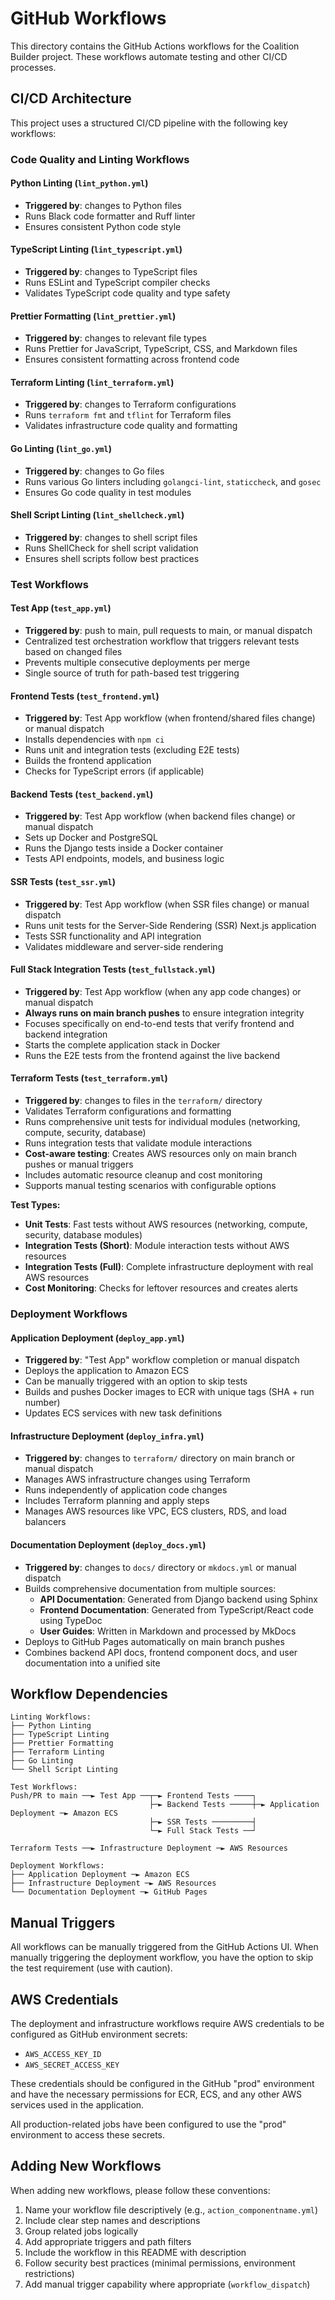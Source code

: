 # GitHub Workflows

This directory contains the GitHub Actions workflows for the Coalition Builder project. These workflows automate
testing and other CI/CD processes.

## CI/CD Architecture

This project uses a structured CI/CD pipeline with the following key workflows:

### Code Quality and Linting Workflows

#### Python Linting (`lint_python.yml`)

- **Triggered by**: changes to Python files
- Runs Black code formatter and Ruff linter
- Ensures consistent Python code style

#### TypeScript Linting (`lint_typescript.yml`)

- **Triggered by**: changes to TypeScript files
- Runs ESLint and TypeScript compiler checks
- Validates TypeScript code quality and type safety

#### Prettier Formatting (`lint_prettier.yml`)

- **Triggered by**: changes to relevant file types
- Runs Prettier for JavaScript, TypeScript, CSS, and Markdown files
- Ensures consistent formatting across frontend code

#### Terraform Linting (`lint_terraform.yml`)

- **Triggered by**: changes to Terraform configurations
- Runs `terraform fmt` and `tflint` for Terraform files
- Validates infrastructure code quality and formatting

#### Go Linting (`lint_go.yml`)

- **Triggered by**: changes to Go files
- Runs various Go linters including `golangci-lint`, `staticcheck`, and `gosec`
- Ensures Go code quality in test modules

#### Shell Script Linting (`lint_shellcheck.yml`)

- **Triggered by**: changes to shell script files
- Runs ShellCheck for shell script validation
- Ensures shell scripts follow best practices

### Test Workflows

#### Test App (`test_app.yml`)

- **Triggered by**: push to main, pull requests to main, or manual dispatch
- Centralized test orchestration workflow that triggers relevant tests based on changed files
- Prevents multiple consecutive deployments per merge
- Single source of truth for path-based test triggering

#### Frontend Tests (`test_frontend.yml`)

- **Triggered by**: Test App workflow (when frontend/shared files change) or manual dispatch
- Installs dependencies with `npm ci`
- Runs unit and integration tests (excluding E2E tests)
- Builds the frontend application
- Checks for TypeScript errors (if applicable)

#### Backend Tests (`test_backend.yml`)

- **Triggered by**: Test App workflow (when backend files change) or manual dispatch
- Sets up Docker and PostgreSQL
- Runs the Django tests inside a Docker container
- Tests API endpoints, models, and business logic

#### SSR Tests (`test_ssr.yml`)

- **Triggered by**: Test App workflow (when SSR files change) or manual dispatch
- Runs unit tests for the Server-Side Rendering (SSR) Next.js application
- Tests SSR functionality and API integration
- Validates middleware and server-side rendering

#### Full Stack Integration Tests (`test_fullstack.yml`)

- **Triggered by**: Test App workflow (when any app code changes) or manual dispatch
- **Always runs on main branch pushes** to ensure integration integrity
- Focuses specifically on end-to-end tests that verify frontend and backend integration
- Starts the complete application stack in Docker
- Runs the E2E tests from the frontend against the live backend

#### Terraform Tests (`test_terraform.yml`)

- **Triggered by**: changes to files in the `terraform/` directory
- Validates Terraform configurations and formatting
- Runs comprehensive unit tests for individual modules (networking, compute, security, database)
- Runs integration tests that validate module interactions
- **Cost-aware testing**: Creates AWS resources only on main branch pushes or manual triggers
- Includes automatic resource cleanup and cost monitoring
- Supports manual testing scenarios with configurable options

**Test Types:**

- **Unit Tests**: Fast tests without AWS resources (networking, compute, security, database modules)
- **Integration Tests (Short)**: Module interaction tests without AWS resources
- **Integration Tests (Full)**: Complete infrastructure deployment with real AWS resources
- **Cost Monitoring**: Checks for leftover resources and creates alerts

### Deployment Workflows

#### Application Deployment (`deploy_app.yml`)

- **Triggered by**: "Test App" workflow completion or manual dispatch
- Deploys the application to Amazon ECS
- Can be manually triggered with an option to skip tests
- Builds and pushes Docker images to ECR with unique tags (SHA + run number)
- Updates ECS services with new task definitions

#### Infrastructure Deployment (`deploy_infra.yml`)

- **Triggered by**: changes to `terraform/` directory on main branch or manual dispatch
- Manages AWS infrastructure changes using Terraform
- Runs independently of application code changes
- Includes Terraform planning and apply steps
- Manages AWS resources like VPC, ECS clusters, RDS, and load balancers

#### Documentation Deployment (`deploy_docs.yml`)

- **Triggered by**: changes to `docs/` directory or `mkdocs.yml` or manual dispatch
- Builds comprehensive documentation from multiple sources:
  - **API Documentation**: Generated from Django backend using Sphinx
  - **Frontend Documentation**: Generated from TypeScript/React code using TypeDoc
  - **User Guides**: Written in Markdown and processed by MkDocs
- Deploys to GitHub Pages automatically on main branch pushes
- Combines backend API docs, frontend component docs, and user documentation into a unified site

## Workflow Dependencies

```
Linting Workflows:
├── Python Linting
├── TypeScript Linting
├── Prettier Formatting
├── Terraform Linting
├── Go Linting
└── Shell Script Linting

Test Workflows:
Push/PR to main ──► Test App ──┬─► Frontend Tests ────┐
                               ├─► Backend Tests ─────┼─► Application Deployment ─► Amazon ECS
                               ├─► SSR Tests ─────────┤
                               └─► Full Stack Tests ──┘

Terraform Tests ──► Infrastructure Deployment ─► AWS Resources

Deployment Workflows:
├── Application Deployment ─► Amazon ECS
├── Infrastructure Deployment ─► AWS Resources
└── Documentation Deployment ─► GitHub Pages
```

## Manual Triggers

All workflows can be manually triggered from the GitHub Actions UI. When manually triggering the deployment workflow, you have the option to skip the test requirement (use with caution).

## AWS Credentials

The deployment and infrastructure workflows require AWS credentials to be configured as GitHub environment secrets:

- `AWS_ACCESS_KEY_ID`
- `AWS_SECRET_ACCESS_KEY`

These credentials should be configured in the GitHub "prod" environment and have the necessary permissions for ECR, ECS, and any other AWS services used in the application.

All production-related jobs have been configured to use the "prod" environment to access these secrets.

## Adding New Workflows

When adding new workflows, please follow these conventions:

1. Name your workflow file descriptively (e.g., `action_componentname.yml`)
2. Include clear step names and descriptions
3. Group related jobs logically
4. Add appropriate triggers and path filters
5. Include the workflow in this README with description
6. Follow security best practices (minimal permissions, environment restrictions)
7. Add manual trigger capability where appropriate (`workflow_dispatch`)
